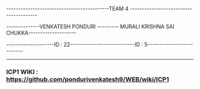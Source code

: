-------------------------------------------TEAM 4 --------------------------------------- 

--------------VENKATESH PONDURI --------- MURALI KRISHNA SAI CHUKKA-------------------- 

--------------------ID : 22---------------------------ID : 5--------------------------

***

### ICP1 WIKI : https://github.com/pondurivenkatesh9/WEB/wiki/ICP1

